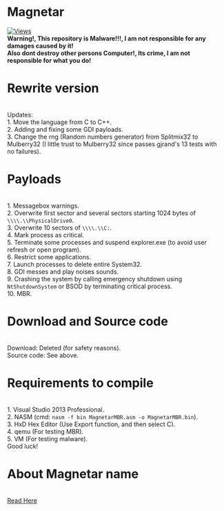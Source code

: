 # Magnetar
[![Views](https://hits.seeyoufarm.com/api/count/incr/badge.svg?url=https%3A%2F%2Fgithub.com%2FNathantor%2FMagnetar&count_bg=%2300FFFF&title_bg=%23555555&icon=&icon_color=%23E7E7E7&title=Views&edge_flat=false)](https://hits.seeyoufarm.com)
<br /> **Warning!, This repository is Malware!!!, I am not responsible for any damages caused by it!**
<br /> **Also dont destroy other persons Computer!, Its crime, I am not responsible for what you do!**

# Rewrite version
<br /> Updates:
<br /> 1. Move the language from C to C++.
<br /> 2. Adding and fixing some GDI payloads.
<BR /> 3. Change the rng (Random numbers generator) from Splitmix32 to Mulberry32 (I little trust to Mulberry32 since passes gjrand's 13 tests with no failures).

# Payloads
<br /> 1. Messagebox warnings.
<br /> 2. Overwrite first sector and several sectors starting 1024 bytes of `\\\\.\\PhysicalDrive0`.
<br /> 3. Overwrite 10 sectors of `\\\\.\\C:`.
<br /> 4. Mark process as critical.
<br /> 5. Terminate some processes and suspend explorer.exe (to avoid user refresh or open program).
<br /> 6. Restrict some applications.
<br /> 7. Launch processes to delete entire System32.
<br /> 8. GDI messes and play noises sounds.
<br /> 9. Crashing the system by calling emergency shutdown using `NtShutdownSystem` or BSOD by terminating critical process.
<br /> 10. MBR.

# Download and Source code
<br /> Download: Deleted (for safety reasons).
<br /> Source code: See above.

# Requirements to compile
<br /> 1. Visual Studio 2013 Professional.
<br /> 2. NASM (cmd: `nasm -f bin MagnetarMBR.asm -o MagnetarMBR.bin`).
<br /> 3. HxD Hex Editor (Use Export function, and then select C).
<br /> 4. qemu (For testing MBR).
<br /> 5. VM (For testing malware).
<br /> Good luck!

# About Magnetar name
<br /> [Read Here](https://en.m.wikipedia.org/wiki/Magnetar)
